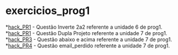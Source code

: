 # exercicios_prog1
*[hack_PR1](https://github.com/Arthurnevs/hack_PR1) - Questão Inverte 2a2 referente a unidade 6 de prog1.  
*[hack_PR1](https://github.com/Arthurnevs/hack_PR2) - Questão Dupla Projeto referente a unidade 7 de prog1.
*[hack_PR3](https://github.com/Arthurnevs/hack_PR3) - Questão abaixo e acima referente a unidade 7 de prog1.
*[hack_PR4](https://github.com/Arthurnevs/hack_PR4) - Questão email_perdido referente a unidade 7 de prog1.
